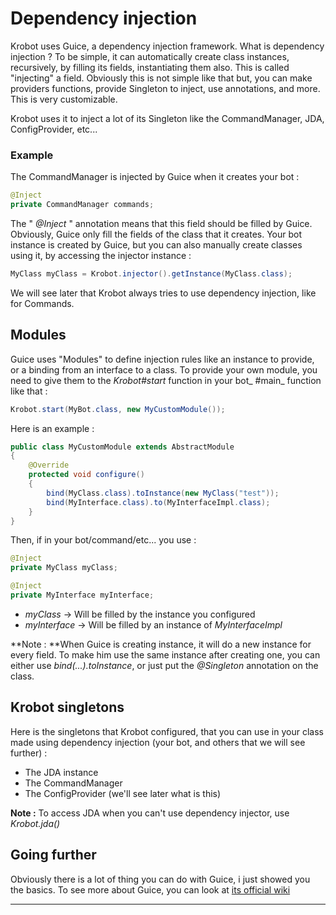 # Dependency injection

Krobot uses Guice, a dependency injection framework. What is dependency injection ? To be simple, it can automatically create class instances, recursively, by filling its fields, instantiating them also. This is called "injecting" a field. Obviously this is not simple like that but,  you can make providers functions, provide Singleton to inject, use annotations, and more. This is very customizable.

Krobot uses it to inject a lot of its Singleton like the CommandManager, JDA, ConfigProvider, etc...

### Example

The CommandManager is injected by Guice when it creates your bot :

```java
@Inject
private CommandManager commands;
```

The " _@Inject_ " annotation means that this field should be filled by Guice. Obviously, Guice only fill the fields of the class that it creates. Your bot instance is created by Guice, but you can also manually create classes using it, by accessing the injector instance :

```java
MyClass myClass = Krobot.injector().getInstance(MyClass.class);
```

We will see later that Krobot always tries to use dependency injection, like for Commands.

## Modules

Guice uses "Modules" to define injection rules like an instance to provide, or a binding from an interface to a class. To provide your own module, you need to give them to the _Krobot\#start_ function in your bot_ \#main_ function like that :

```java
Krobot.start(MyBot.class, new MyCustomModule());
```

Here is an example :

```java
public class MyCustomModule extends AbstractModule
{
    @Override
    protected void configure()
    {
        bind(MyClass.class).toInstance(new MyClass("test"));
        bind(MyInterface.class).to(MyInterfaceImpl.class);
    }
}
```

Then, if in your bot/command/etc... you use :

```java
@Inject
private MyClass myClass;

@Inject
private MyInterface myInterface;
```

* _myClass_ -&gt; Will be filled by the instance you configured
* _myInterface_ -&gt; Will be filled by an instance of _MyInterfaceImpl_

**Note : **When Guice is creating instance, it will do a new instance for every field. To make him use the same instance after creating one, you can either use _bind\(...\).toInstance_, or just put the _@Singleton_ annotation on the class.

## Krobot singletons

Here is the singletons that Krobot configured, that you can use in your class made using dependency injection \(your bot, and others that we will see further\) :

* The JDA instance
* The CommandManager
* The ConfigProvider \(we'll see later what is this\)

**Note :** To access JDA when you can't use dependency injector, use _Krobot.jda\(\)_

## Going further

Obviously there is a lot of thing you can do with Guice, i just showed you the basics. To see more about Guice, you can look at [its official wiki](https://github.com/google/guice/wiki "Guice official wiki")

---

